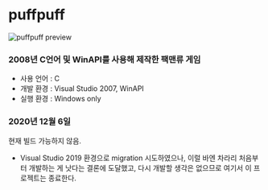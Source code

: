 # puffpuff

![puffpuff preview](https://imgur.com/a/38YZ5KP.jpg)

### 2008년 C언어 및 WinAPI를 사용해 제작한 팩맨류 게임
* 사용 언어 : C
* 개발 환경 : Visual Studio 2007, WinAPI
* 실행 환경 : Windows only


### 2020년 12월 6일
현재 빌드 가능하지 않음.
* Visual Studio 2019 환경으로 migration 시도하였으나, 이럴 바엔 차라리 처음부터 개발하는 게 낫다는 결론에 도달했고, 다시 개발할 생각은 없으므로 여기서 이 프로젝트는 종료한다.

